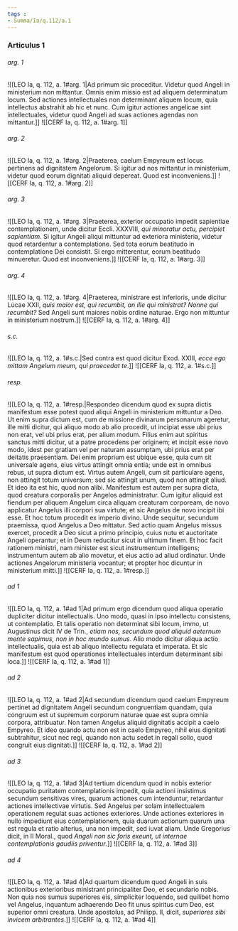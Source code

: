 ```yaml
---
tags : 
- Summa/Ia/q.112/a.1
---
```


### Articulus 1

###### arg. 1
![[LEO Ia, q. 112, a. 1#arg. 1|Ad primum sic proceditur. Videtur quod Angeli in ministerium non mittantur. Omnis enim missio est ad aliquem determinatum locum. Sed actiones intellectuales non determinant aliquem locum, quia intellectus abstrahit ab hic et nunc. Cum igitur actiones angelicae sint intellectuales, videtur quod Angeli ad suas actiones agendas non mittantur.]]
![[CERF Ia, q. 112, a. 1#arg. 1]]

###### arg. 2
![[LEO Ia, q. 112, a. 1#arg. 2|Praeterea, caelum Empyreum est locus pertinens ad dignitatem Angelorum. Si igitur ad nos mittantur in ministerium, videtur quod eorum dignitati aliquid depereat. Quod est inconveniens.]]
![[CERF Ia, q. 112, a. 1#arg. 2]]

###### arg. 3
![[LEO Ia, q. 112, a. 1#arg. 3|Praeterea, exterior occupatio impedit sapientiae contemplationem, unde dicitur Eccli. XXXVIII, *qui minoratur actu, percipiet sapientiam*. Si igitur Angeli aliqui mittuntur ad exteriora ministeria, videtur quod retardentur a contemplatione. Sed tota eorum beatitudo in contemplatione Dei consistit. Si ergo mitterentur, eorum beatitudo minueretur. Quod est inconveniens.]]
![[CERF Ia, q. 112, a. 1#arg. 3]]

###### arg. 4
![[LEO Ia, q. 112, a. 1#arg. 4|Praeterea, ministrare est inferioris, unde dicitur Lucae XXII, *quis maior est, qui recumbit, an ille qui ministrat? Nonne qui recumbit?* Sed Angeli sunt maiores nobis ordine naturae. Ergo non mittuntur in ministerium nostrum.]]
![[CERF Ia, q. 112, a. 1#arg. 4]]

###### s.c.
![[LEO Ia, q. 112, a. 1#s.c.|Sed contra est quod dicitur Exod. XXIII, *ecce ego mittam Angelum meum, qui praecedat te*.]]
![[CERF Ia, q. 112, a. 1#s.c.]]

###### resp.
![[LEO Ia, q. 112, a. 1#resp.|Respondeo dicendum quod ex supra dictis manifestum esse potest quod aliqui Angeli in ministerium mittuntur a Deo. Ut enim supra dictum est, cum de missione divinarum personarum ageretur, ille mitti dicitur, qui aliquo modo ab alio procedit, ut incipiat esse ubi prius non erat, vel ubi prius erat, per alium modum. Filius enim aut spiritus sanctus mitti dicitur, ut a patre procedens per originem; et incipit esse novo modo, idest per gratiam vel per naturam assumptam, ubi prius erat per deitatis praesentiam. Dei enim proprium est ubique esse, quia cum sit universale agens, eius virtus attingit omnia entia; unde est in omnibus rebus, ut supra dictum est. Virtus autem Angeli, cum sit particulare agens, non attingit totum universum; sed sic attingit unum, quod non attingit aliud. Et ideo ita est hic, quod non alibi. Manifestum est autem per supra dicta, quod creatura corporalis per Angelos administratur. Cum igitur aliquid est fiendum per aliquem Angelum circa aliquam creaturam corpoream, de novo applicatur Angelus illi corpori sua virtute; et sic Angelus de novo incipit ibi esse. Et hoc totum procedit ex imperio divino. Unde sequitur, secundum praemissa, quod Angelus a Deo mittatur. Sed actio quam Angelus missus exercet, procedit a Deo sicut a primo principio, cuius nutu et auctoritate Angeli operantur; et in Deum reducitur sicut in ultimum finem. Et hoc facit rationem ministri, nam minister est sicut instrumentum intelligens; instrumentum autem ab alio movetur, et eius actio ad aliud ordinatur. Unde actiones Angelorum ministeria vocantur; et propter hoc dicuntur in ministerium mitti.]]
![[CERF Ia, q. 112, a. 1#resp.]]

###### ad 1
![[LEO Ia, q. 112, a. 1#ad 1|Ad primum ergo dicendum quod aliqua operatio dupliciter dicitur intellectualis. Uno modo, quasi in ipso intellectu consistens, ut contemplatio. Et talis operatio non determinat sibi locum, immo, ut Augustinus dicit IV de Trin., *etiam nos, secundum quod aliquid aeternum mente sapimus, non in hoc mundo sumus*. Alio modo dicitur aliqua actio intellectualis, quia est ab aliquo intellectu regulata et imperata. Et sic manifestum est quod operationes intellectuales interdum determinant sibi loca.]]
![[CERF Ia, q. 112, a. 1#ad 1]]

###### ad 2
![[LEO Ia, q. 112, a. 1#ad 2|Ad secundum dicendum quod caelum Empyreum pertinet ad dignitatem Angeli secundum congruentiam quandam, quia congruum est ut supremum corporum naturae quae est supra omnia corpora, attribuatur. Non tamen Angelus aliquid dignitatis accipit a caelo Empyreo. Et ideo quando actu non est in caelo Empyreo, nihil eius dignitati subtrahitur, sicut nec regi, quando non actu sedet in regali solio, quod congruit eius dignitati.]]
![[CERF Ia, q. 112, a. 1#ad 2]]

###### ad 3
![[LEO Ia, q. 112, a. 1#ad 3|Ad tertium dicendum quod in nobis exterior occupatio puritatem contemplationis impedit, quia actioni insistimus secundum sensitivas vires, quarum actiones cum intenduntur, retardantur actiones intellectivae virtutis. Sed Angelus per solam intellectualem operationem regulat suas actiones exteriores. Unde actiones exteriores in nullo impediunt eius contemplationem, quia duarum actionum quarum una est regula et ratio alterius, una non impedit, sed iuvat aliam. Unde Gregorius dicit, in II Moral., quod *Angeli non sic foris exeunt, ut internae contemplationis gaudiis priventur*.]]
![[CERF Ia, q. 112, a. 1#ad 3]]

###### ad 4
![[LEO Ia, q. 112, a. 1#ad 4|Ad quartum dicendum quod Angeli in suis actionibus exterioribus ministrant principaliter Deo, et secundario nobis. Non quia nos sumus superiores eis, simpliciter loquendo, sed quilibet homo vel Angelus, inquantum adhaerendo Deo fit unus spiritus cum Deo, est superior omni creatura. Unde apostolus, ad Philipp. II, dicit, *superiores sibi invicem arbitrantes*.]]
![[CERF Ia, q. 112, a. 1#ad 4]]

